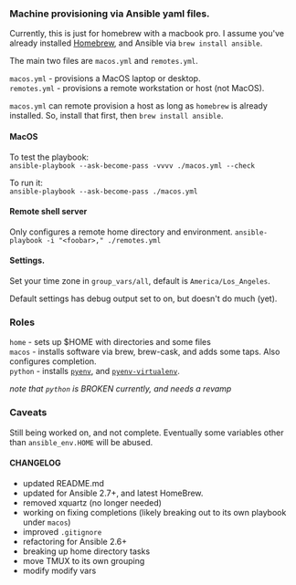 ### Machine provisioning via Ansible yaml files.

Currently, this is just for homebrew with a macbook pro. I assume you've
already installed [Homebrew](http://brew.sh/), and Ansible via `brew install
ansible`.

The main two files are `macos.yml` and `remotes.yml`.

`macos.yml` - provisions a MacOS laptop or desktop.  
`remotes.yml` - provisions a remote workstation or host (not MacOS).  

`macos.yml` can remote provision a host as long as `homebrew` is already installed. So, install that first, then `brew install ansible`.

#### MacOS
To test the playbook:  
    `ansible-playbook --ask-become-pass -vvvv ./macos.yml --check`

To run it:  
    `ansible-playbook --ask-become-pass ./macos.yml`

#### Remote shell server
Only configures a remote home directory and environment.
    `ansible-playbook -i "<foobar>," ./remotes.yml`

#### Settings.
Set your time zone in `group_vars/all`, default is `America/Los_Angeles`.

Default settings has debug output set to on, but doesn't do much (yet).

### Roles
`home` - sets up $HOME with directories and some files  
`macos` - installs software via brew, brew-cask, and adds some taps. Also configures completion.  
`python` - installs [`pyenv`](https://github.com/pyenv/pyenv), and [`pyenv-virtualenv`](https://github.com/pyenv/pyenv-virtualenv).  

_note that `python` is BROKEN currently, and needs a revamp_

### Caveats
Still being worked on, and not complete. Eventually some variables other than `ansible_env.HOME` will be abused.

#### CHANGELOG
- updated README.md
- updated for Ansible 2.7+, and latest HomeBrew.
- removed xquartz (no longer needed)
- working on fixing completions (likely breaking out to its own playbook under `macos`)
- improved `.gitignore`
- refactoring for Ansible 2.6+
- breaking up home directory tasks
- move TMUX to its own grouping
- modify modify vars



